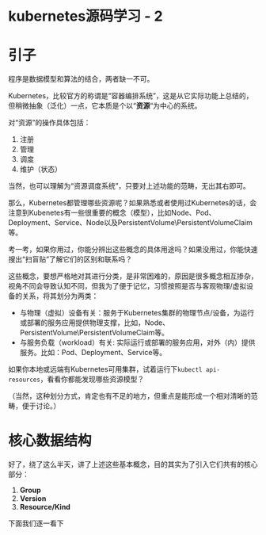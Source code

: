 # kubernetes源码学习 - 2

# 引子

程序是数据模型和算法的结合，两者缺一不可。

Kubernetes，比较官方的称谓是“容器编排系统”，这是从它实际功能上总结的，但稍微抽象（泛化）一点，它本质是个以“**资源**“为中心的系统。

对“资源”的操作具体包括：

1. 注册
2. 管理
3. 调度
4. 维护（状态）

当然，也可以理解为“资源调度系统”，只要对上述功能的范畴，无出其右即可。

那么，Kubernetes都管理哪些资源呢？如果熟悉或者使用过Kubernetes的话，会注意到Kubenetes有一些很重要的概念（模型），比如Node、Pod、Deployment、Service、Node以及PersistentVolume\PersistentVolumeClaim等。

考一考，如果你用过，你能分辨出这些概念的具体用途吗？如果没用过，你能快速搜出“扫盲贴”了解它们的区别和联系吗？

这些概念，要想严格地对其进行分类，是非常困难的，原因是很多概念相互掺杂，视角不同会导致认知不同，但我为了便于记忆，习惯按照是否与客观物理/虚拟设备的关系，将其划分为两类：

- 与物理（虚拟）设备有关：服务于Kubernetes集群的物理节点/设备，为运行或部署的服务应用提供物理支撑，比如，Node、PersistentVolume\PersistentVolumeClaim等。
- 与服务负载（workload）有关: 实际运行或部署的服务应用，对外（内）提供服务。比如：Pod、Deployment、Service等。

如果你本地或远端有Kubernetes可用集群，试着运行下`kubectl api-resources`，看看你都能发现哪些资源模型？

（当然，这种划分方式，肯定也有不足的地方，但重点是能形成一个相对清晰的范畴，便于讨论。）

# 核心数据结构

好了，绕了这么半天，讲了上述这些基本概念，目的其实为了引入它们共有的核心部分：

1. **Group**
2. **Version**
3. **Resource/Kind**

下面我们逐一看下